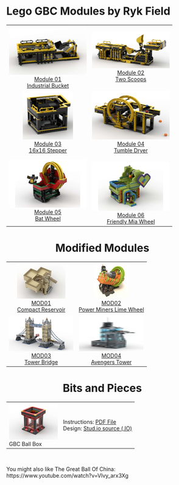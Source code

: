 <a name="README"></a>
# Lego GBC Modules by Ryk Field
<center>

<table border=0>
<tr border=0>
<td align='center'>
<a href="https://github.com/rykfield/REF01-Industrial-Bucket#README">
<img width=204 height=128 src="https://raw.githubusercontent.com/rykfield/REF01-Industrial-Bucket/master/Industrial%20Bucket.jpg">
<BR>Module 01<BR>Industrial Bucket</a>
<td align='center'>
<a href="https://github.com/rykfield/REF02-Two-Scoops#README">
<img width=204 height=95 src="https://github.com/rykfield/REF02-Two-Scoops/raw/master/Two%20Scoops%20-%20Banner%20Render%20(Small).jpg">
<BR>Module 02<BR>Two Scoops</a>
</td>
</tr>

<tr border=0>
<td align='center'>
<a href="https://github.com/rykfield/REF03-16x16-Stepper#README">
<img width=132 height=128 src="https://raw.githubusercontent.com/rykfield/REF03-16x16-Stepper/master/REF03%20-%2016x16%20Stepper.jpg">
<BR>Module 03<BR>16x16 Stepper</a>
</td>
<td align='center'>
<a href="https://github.com/rykfield/REF04-Tumble-Dryer#README">
<img width=204 height=128 src="https://raw.githubusercontent.com/rykfield/REF04-Tumble-Dryer/master/Tumble%20Dryer.jpg">
<BR>Module 04<BR>Tumble Dryer</a>
</td>
</tr>

<tr border=0>
<td align='center'>
<a href="https://github.com/rykfield/REF05-Bat-Wheel#README">
<img width=204 height=128 src="https://raw.githubusercontent.com/rykfield/REF05-Bat-Wheel/master/204_128.png">
<BR>Module 05<BR>Bat Wheel</a>
</td>
<td align='center'><br>
<a href="https://github.com/rykfield/REF06-Friendly-Mia-Wheel#README">
<img width=204 height=128 src="https://raw.githubusercontent.com/rykfield/REF06-Friendly-Mia-Wheel/master/Mia-Wheel-41358-Entry_204_128.png">
<BR>Module 06<BR>Friendly Mia Wheel</a>
</td>
</tr>
</table>

<P>
<H1>Modified Modules</H1>

<table border=0>
<tr border=0>

<td align='center'>
<a href="https://github.com/rykfield/MOD01-Compact-Reservoir#README">
<img width=127 height=95 src="https://github.com/rykfield/MOD01-Compact-Reservoir/raw/master/MOD01%20-%20Compact%20Reservoir%20(Small).jpg">
<BR>MOD01<BR>Compact Reservoir</a>
</td>

<td align='center'>
<a href="https://github.com/rykfield/MOD02-Lime-Wheel#README">
<img width=93 height=95 src="https://github.com/rykfield/MOD02-Lime-Wheel/raw/master/MOD02%20-%20Power%20Miners%20-%20Lime%20Wheel%20(Small).jpg">
<BR>MOD02<BR>Power Miners Lime Wheel</a>
</td>

</tr>

<tr border=0>

<td align='center'>
<a href="https://github.com/rykfield/MOD03-Tower-Bridge#README">
<img width=169 height=95 src="https://github.com/rykfield/MOD03-Tower-Bridge/raw/master/MOD03%20-%20Tower%20Bridge%20(Small).jpg">
<BR>MOD03<BR>Tower Bridge</a>
</td>

<td align='center'>
<a href="https://github.com/rykfield/MOD04-Avengers-Tower#README">
<img width=169 height=95 src="https://github.com/rykfield/MOD04-Avengers-Tower/raw/master/MOD04%20-%20Avengers%20Tower%20(Small).jpg">
<BR>MOD04<BR>Avengers Tower</a>
</td>

</tr>
</td>
</table>


<P>
<H1>Bits and Pieces</H1>

<table border=0>
<tr border=0>

<td align='left'>
<img width=128 height=96 src="https://github.com/rykfield/REF00-Module-Overview/raw/master/Ball%20Box.jpg">
<BR>GBC Ball Box</a>
</td>

<td align='left'>
Instructions: <a href="https://github.com/rykfield/REF00-Module-Overview/raw/master/Ball%20Box.pdf">PDF File</a>
<BR>
Design: <a href="https://github.com/rykfield/REF00-Module-Overview/raw/master/Ball%20Box.io">Stud.io source (.IO)</a>
</td>

</tr>
</td>
</table>



</center>
<BR>
<P>You might also like The Great Ball Of China: https://www.youtube.com/watch?v=Vlvy_arx3Xg
</centre>